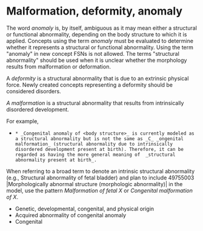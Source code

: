 # Malformation, deformity, anomaly

The word  _anomaly_ is, by itself, ambiguous as it may mean either a structural or functional abnormality, depending on the body structure to which it is applied. Concepts using the term  _anomaly_ must be evaluated to determine whether it represents a structural or functional abnormality. Using the term "anomaly" in new concept FSNs is not allowed. The terms "structural abnormality" should be used when it is unclear whether the morphology results from malformation or deformation. 

A  _deformity_ is a structural abnormality that is due to an extrinsic physical force. Newly created concepts representing a deformity should be considered disorders. 

 _A malformation_ is a structural abnormality that results from intrinsically disordered development. 

For example,

  *     * _Congenital anomaly of <body structure>_ is currently modeled as a structural abnormality but is not the same as _C_ _ongenital malformation_ (structural abnormality due to intrinsically disordered development present at birth). Therefore, it can be regarded as having the more general meaning of  _structural abnormality present at birth_.

When referring to a broad term to denote an intrinsic structural abnormality (e.g., Structural abnormality of fetal bladder) and plan to include 49755003 |Morphologically abnormal structure (morphologic abnormality)| in the model, use the pattern _Malformation of fetal X_ or _Congenital malformation of X_.

  * Genetic, developmental, congenital, and physical origin
  * Acquired abnormality of congenital anomaly
  * Congenital

